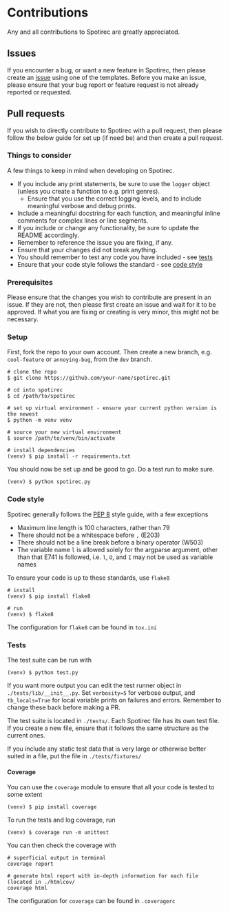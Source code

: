 # Contributions
Any and all contributions to Spotirec are greatly appreciated.

## Issues
If you encounter a bug, or want a new feature in Spotirec, then please create an [issue](https://github.com/Badgie/spotirec/issues) using one of the templates. Before you make an issue, please ensure that your bug report or feature request is not already reported or requested.

## Pull requests
If you wish to directly contribute to Spotirec with a pull request, then please follow the below guide for set up (if need be) and then create a pull request.

### Things to consider
A few things to keep in mind when developing on Spotirec.

- If you include any print statements, be sure to use the `logger` object (unless you create a function to e.g. print genres).
    - Ensure that you use the correct logging levels, and to include meaningful verbose and debug prints.
- Include a meaningful docstring for each function, and meaningful inline comments for complex lines or line segments.
- If you include or change any functionality, be sure to update the README accordingly.
- Remember to reference the issue you are fixing, if any.
- Ensure that your changes did not break anything.
- You should remember to test any code you have included - see [tests](#tests)
- Ensure that your code style follows the standard - see [code style](#code-style)

### Prerequisites
Please ensure that the changes you wish to contribute are present in an issue. If they are not, then please first create an issue and wait for it to be approved. If what you are fixing or creating is very minor, this might not be necessary.

### Setup
First, fork the repo to your own account. Then create a new branch, e.g. `cool-feature` or `annoying-bug`, from the `dev` branch.

```
# clone the repo
$ git clone https://github.com/your-name/spotirec.git

# cd into spotirec
$ cd /path/to/spotirec

# set up virtual environment - ensure your current python version is the newest
$ python -m venv venv

# source your new virtual environment
$ source /path/to/venv/bin/activate

# install dependencies
(venv) $ pip install -r requirements.txt
```
You should now be set up and be good to go. Do a test run to make sure.
```
(venv) $ python spotirec.py
```

### Code style
Spotirec generally follows the [PEP 8](https://www.python.org/dev/peps/pep-0008/) style guide, with a few exceptions

- Maximum line length is 100 characters, rather than 79
- There should not be a whitespace before `,` (E203)
- There should not be a line break before a binary operator (W503)
- The variable name `l` is allowed solely for the argparse argument, other than that E741 is followed, i.e. `l`, `O`, and `I` may not be used as variable names

To ensure your code is up to these standards, use `flake8`

```
# install
(venv) $ pip install flake8

# run
(venv) $ flake8
```

The configuration for `flake8` can be found in `tox.ini`

### Tests
The test suite can be run with

```
(venv) $ python test.py
```

If you want more output you can edit the test runner object in `./tests/lib/__init__.py`. Set `verbosity=5` for verbose output, and `tb_locals=True` for local variable prints on failures and errors. Remember to change these back before making a PR.

The test suite is located in `./tests/`. Each Spotirec file has its own test file. If you create a new file, ensure that it follows the same structure as the current ones.

If you include any static test data that is very large or otherwise better suited in a file, put the file in `./tests/fixtures/`

#### Coverage
You can use the `coverage` module to ensure that all your code is tested to some extent

```
(venv) $ pip install coverage
```

To run the tests and log coverage, run

```
(venv) $ coverage run -m unittest
```

You can then check the coverage with

```
# superficial output in terminal
coverage report

# generate html report with in-depth information for each file (located in ./htmlcov/
coverage html
```

The configuration for `coverage` can be found in `.coveragerc`
